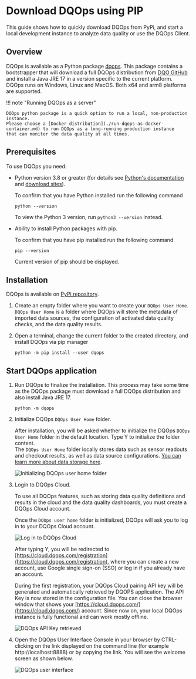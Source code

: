 # Download DQOps using PIP
This guide shows how to quickly download DQOps from PyPi, and start a local development instance to analyze data quality or use the DQOps Client. 

## Overview

DQOps is available as a Python package [dqops](https://pypi.org/project/dqops/). This package contains a bootstrapper that
will download a full DQOps distribution from [DQO GitHub](https://github.com/dqops/dqo) and install a Java JRE 17 in a version
specific to the current platform. DQOps runs on Windows, Linux and MacOS. Both x64 and arm8 platforms are supported.

!!! note "Running DQOps as a server"

    DQOps python package is a quick option to run a local, non-production instance.
    Please choose a [Docker distribution](./run-dqops-as-docker-container.md) to run DQOps as a long-running production instance
    that can monitor the data quality at all times.


## Prerequisites

To use DQOps you need:

  - Python version 3.8 or greater (for details see [Python's documentation](https://www.python.org/doc/) and [download sites](https://www.python.org/downloads/)).

    To confirm that you have Python installed run the following command
    ```
    python --version
    ```
    To view the Python 3 version, run `python3 --version` instead.



  - Ability to install Python packages with pip.
    
    To confirm that you have pip installed run the following command
    ```
    pip --version
    ```
    Current version of pip should be displayed.


## Installation

DQOps is available on [PyPi repository](https://pypi.org/project/dqops/). 

1. Create an empty folder where you want to create your `DQOps User Home`. `DQOps User Home` is a folder where
   DQOps will store the metadata of imported data sources, the configuration of activated data quality checks, and the
   data quality results.

2. Open a terminal, change the current folder to the created directory, and install DQOps via pip manager

    ```
    python -m pip install --user dqops
    ```

## Start DQOps application

1. Run DQOps to finalize the installation. This process may take some time as the DQOps package must download a full DQOps
   distribution and also install Java JRE 17.

    ```
    python -m dqops
    ```

2. Initialize DQOps `DQOps User Home` folder.

    After installation, you will be asked whether to initialize the DQOps `DQOps User Home` folder in the default location.
    Type Y to initialize the folder content.  
    The `DQOps User Home` folder locally stores data such as sensor readouts and checkout results, as well as data source configurations.
    [You can learn more about data storage here](../dqo-concepts/data-storage-of-data-quality-results.md). 

    ![Initializing DQOps user home folder](https://dqops.com/docs/images/getting-started/initializing-user-home-folder2.png)

3. Login to DQOps Cloud.
   
    To use all DQOps features, such as storing data quality definitions and results in the cloud and the data quality dashboards, you
    must create a DQOps Cloud account.

    Once the `DQOps user home` folder is initialized, DQOps will ask you to log in to your DQOps Cloud account. 

    ![Log in to DQOps Cloud](https://dqops.com/docs/images/getting-started/log-in-to-dqops-cloud3.png)

    After typing Y, you will be redirected to [https://cloud.dqops.com/registration](https://cloud.dqops.com/registration), 
    where you can create a new account, use Google single sign-on (SSO) or log in if you already have an account. 

    During the first registration, your DQOps Cloud pairing API key will be generated and automatically retrieved by DQOPS application.
    The API Key is now stored in the configuration file. You can close the browser window that shows your
    [https://cloud.dqops.com/](https://cloud.dqops.com/) account. Since now on, your local DQOps instance is fully functional
    and can work mostly offline.

    ![DQOps API Key retrieved](https://dqops.com/docs/images/getting-started/dqops-api-key-retrieved.png)

4. Open the DQOps User Interface Console in your browser by CTRL-clicking on the link displayed on the command line (for example http://localhost:8888) 
    or by copying the link. You will see the welcome screen as shown below.

    ![DQOps user interface](https://dqops.com/docs/images/getting-started/dqops-user-interface.png)
